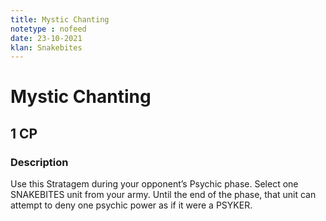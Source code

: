 ```yaml
---
title: Mystic Chanting
notetype : nofeed
date: 23-10-2021
klan: Snakebites
---
```


# Mystic Chanting
## 1 CP
### Description

Use this Stratagem during your opponent’s Psychic phase. Select one SNAKEBITES unit from your army. Until the end of the phase, that unit can attempt to deny one psychic power as if it were a PSYKER.